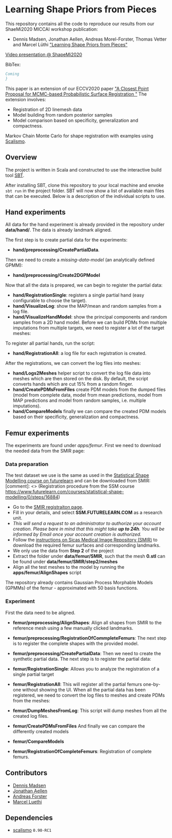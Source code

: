 # Learning Shape Priors from Pieces

This repository contains all the code to reproduce our results from our ShaeMi2020 MICCAI workshop publication:
- Dennis Madsen, Jonathan Aellen, Andreas Morel-Forster, Thomas Vetter and Marcel Lüthi ["Learning Shape Priors from Pieces"](#) 

[Video presentation @ ShapeMi2020](https://www.youtube.com/watch?v=YqFhwr8VFOs)

BibTex:
```bibtex
Coming
}
```

This paper is an extension of our ECCV2020 paper ["A Closest Point Proposal for MCMC-based Probabilistic Surface Registration
"](https://github.com/unibas-gravis/icp-proposal)
The extension involves:
 - Registration of 2D linemesh data
 - Model building from random posterior samples
 - Model comparison based on specificity, generalization and compactness.

Markov Chain Monte Carlo for shape registration with examples using [Scalismo](https://github.com/unibas-gravis/scalismo).


## Overview
The project is written in Scala and constructed to use the interactive build tool [SBT](https://www.scala-sbt.org/).

After installing SBT, clone this repository to your local machine and envoke `sbt run` in the project folder. SBT will now show a list of available main files that can be executed. 
Below is a description of the individual scripts to use. 
## Hand experiments
All data for the hand experiment is already provided in the repository under **data/hand/**. The data is already landmark aligned. 

The first step is to create partial data for the experiments:
 - **hand/preprocessing/CreatePartialData**.
 
Then we need to create a *missing-data-model* (an analytically defined GPMM):
 - **hand/preprocessing/Create2DGPModel**

Now that all the data is prepared, we can begin to register the partial data:
 - **hand/RegistrationSingle**: registers a single partial hand (easy configurable to choose the target).
 - **hand/VisualizeLog**: show the MAP/mean and random samples from a log file.
 - **hand/VisualizeHandModel**: show the principal components and random samples from a 2D hand model.
Before we can build PDMs from multiple imputations from multiple targets, we need to register a lot of the target meshes:
 
 To register all partial hands, run the script:
 - **hand/RegistrationAll**: a log file for each registration is created.
 
 After the registrations, we can convert the log files into meshes:
 - **hand/Logs2Meshes** helper script to convert the log file data into meshes which are then stored on the disk. By default, the script converts hands which are cut 15% from a random finger.
 - **hand/CreatePDMsFromFiles** create PDM models from the dumped files (model from complete data, model from mean predictions, model from MAP predictions and model from random samples, i.e. multiple imputations).
 - **hand/CompareModels** finally we can compare the created PDM models based on their specificity, generalization and compactness.


## Femur experiments
The experiments are found under *apps/femur*. First we need to download the needed data from the SMIR page: 

### Data preparation
The test dataset we use is the same as used in the [Statistical Shape Modelling course on futurelearn](https://www.futurelearn.com/courses/statistical-shape-modelling) and can be downloaded from SMIR:
[comment]: <> (Registration procedure from the SSM course <https://www.futurelearn.com/courses/statistical-shape-modelling/0/steps/16884>)

- Go to the [SMIR registraiton page](https://www.smir.ch/Account/Register).
- Fill in your details, and select **SSM.FUTURELEARN.COM** as a research unit.
- *This will send a request to an administrator to authorize your account creation. Please bare in mind that this might take **up to 24h**. You will be informed by Email once your account creation is authorized.*
- Follow the [instructions on Sicas Medical Image Repository (SMIR)](https://www.smir.ch/courses/FutureLearnSSM/2016) to download the required femur surfaces and corresponding landmarks.
- We only use the data from **Step 2** of the project
- Extract the folder under **data/femur/SMIR**, such that the mesh **0.stl** can be found under **data/femur/SMIR/step2/meshes**
- Align all the test meshes to the model by running the **apps/femur/AlignShapes** script

The repository already contains Gaussian Process Morphable Models (GPMMs) of the femur - approximated with 50 basis functions. 

### Experiment
First the data need to be aligned. 
- **femur/preprocessing/AlignShapes**: Align all shapes from SMIR to the reference mesh using a few manually clicked landmarks.
- **femur/preprocessing/RegistrationOfCommpleteFemurs**: The next step is to register the complete shapes with the provided model.
- **femur/preprocessing/CreatePartialData**: Then we need to create the synthetic partial data.
The next step is to register the partial data:
- **femur/RegistrationSingle**: Allows you to analyze the registration of a single partial target
- **femur/RegistrationAll**: This will register all the partial femurs one-by-one without showing the UI.
When all the partial data has been registered, we need to convert the log files to meshes and create PDMs from the meshes:
- **femur/DumpMeshesFromLog**: This script will dump meshes from all the created log files.
- **femur/CreatePDMsFromFiles**
And finally we can compare the differently created models
- **femur/CompareModels**

- **femur/RegistrationOfCompleteFemurs**: Registration of complete femurs.

## Contributors
- [Dennis Madsen](https://github.com/madsendennis)
- [Jonathan Aellen](https://github.com/JonathanAellen)
- [Andreas Forster](https://github.com/Andreas-Forster)
- [Marcel Luethi](https://github.com/marcelluethi)

## Dependencies
- [scalismo](https://github.com/unibas-gravis/scalismo) `0.90-RC1`